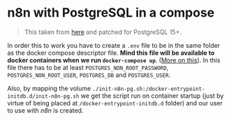 # n8n with PostgreSQL in a compose

> This taken from [here](https://github.com/n8n-io/n8n/tree/master/docker/compose/withPostgres) and patched for PostgreSQL 15+.

In order this to work you have to create a `.env` file to be in the same folder as the docker compose descriptor file. **Mind this file will be available to docker containers when we run `docker-compose up`**. ([More on this](https://docs.docker.com/compose/environment-variables/set-environment-variables/)). In this file there has to be at least `POSTGRES_NON_ROOT_PASSWORD`, `POSTGRES_NON_ROOT_USER`, `POSTGRES_DB` and `POSTGRES_USER`.

Also, by mapping the volume `./init-n8n-pg.sh:/docker-entrypoint-initdb.d/init-n8n-pg.sh` we get the script run on container startup (just by virtue of being placed at `/docker-entrypoint-initdb.d` folder) and our user to use with _n8n_ is created.

